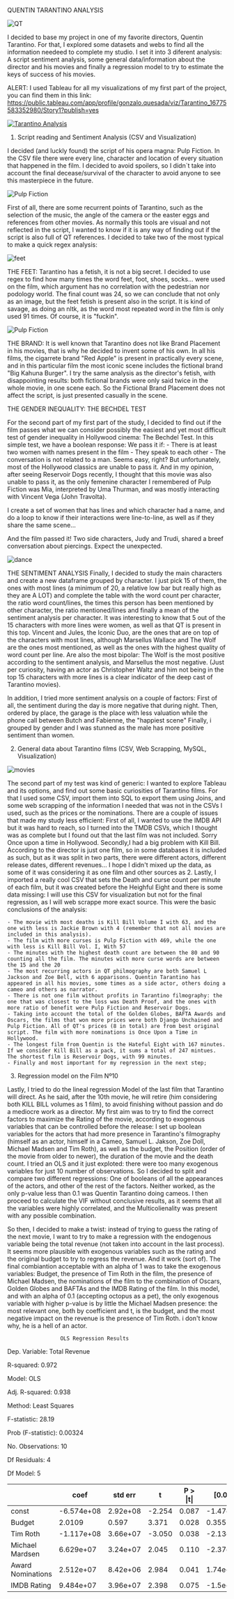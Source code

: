 QUENTIN TARANTINO ANALYSIS

![QT](./Images/tarantino.jpeg)

I decided to base my project in one of my favorite directors, Quentin Tarantino. For that, I explored some datasets and webs to find all the information needeed to complete my studio. I set it into 3 diferent analysis: A script sentiment analysis, some general data/information about the director and his movies and finally a regression model to try to estimate the keys of success of his movies. 

ALERT: I used Tableau for all my visualizations of my first part of the project, you can find them in this link: https://public.tableau.com/app/profile/gonzalo.quesada/viz/Tarantino_16775583352980/Story1?publish=yes

<div class='tableauPlaceholder' id='viz1682091885901' style='position: relative'><noscript><a href='#'><img alt='Tarantino Analysis ' src='https:&#47;&#47;public.tableau.com&#47;static&#47;images&#47;Ta&#47;Tarantino_16775583352980&#47;Story1&#47;1_rss.png' style='border: none' /></a></noscript><object class='tableauViz'  style='display:none;'><param name='host_url' value='https%3A%2F%2Fpublic.tableau.com%2F' /> <param name='embed_code_version' value='3' /> <param name='path' value='views&#47;Tarantino_16775583352980&#47;Story1?:language=en-US&amp;:embed=true&amp;publish=yes' /> <param name='toolbar' value='yes' /><param name='static_image' value='https:&#47;&#47;public.tableau.com&#47;static&#47;images&#47;Ta&#47;Tarantino_16775583352980&#47;Story1&#47;1.png' /> <param name='animate_transition' value='yes' /><param name='display_static_image' value='yes' /><param name='display_spinner' value='yes' /><param name='display_overlay' value='yes' /><param name='display_count' value='yes' /><param name='language' value='en-US' /><param name='filter' value='publish=yes' /></object></div>                <script type='text/javascript'>                    var divElement = document.getElementById('viz1682091885901');                    var vizElement = divElement.getElementsByTagName('object')[0];                    vizElement.style.width='1016px';vizElement.style.height='991px';                    var scriptElement = document.createElement('script');                    scriptElement.src = 'https://public.tableau.com/javascripts/api/viz_v1.js';                    vizElement.parentNode.insertBefore(scriptElement, vizElement);                </script>

1. Script reading and Sentiment Analysis (CSV and Visualization)
    
I decided (and luckly found) the script of his opera magna: Pulp Fiction. In the CSV file there were every line, character and location of every situation that happened in the film. I decided to avoid spoilers, so I didn´t take into account the final decease/survival of the character to avoid anyone to see this masterpiece in the future. 

![Pulp Fiction](./Images/vegajules.jpeg)


First of all, there are some recurrent points of Tarantino, such as the selection of the music, the angle of the camera or the easter eggs and references from other movies. As normally this tools are visual and not reflected in the script, I wanted to know if it is any way of finding out if the script is also full of QT references. I decided to take two of the most typical to make a quick regex analysis: 

![feet](./Images/feet.jpeg)

THE FEET: Tarantino has a fetish, it is not a big secret. I decided to use regex to find how many times the word feet, foot, shoes, socks... were used on the film, which argument has no correlation with the pedestrian nor podology world. The final count was 24, so we can conclude that not only as an image, but the feet fetish is present also in the script. It is kind of savage, as doing an nltk, as the word most repeated word in the film is only used 91 times. Of course, it is "fuckin". 

![Pulp Fiction](./pulp_fiction_wordcloud.png)


THE BRAND: It is well known that Tarantino does not like Brand Placement in his movies, that is why he decided to invent some of his own. In all his films, the cigarrete brand "Red Apple" is present in practically every scene, and in this particular film the most iconic scene includes the fictional brand "Big Kahuna Burger". I try the same analysis as the director's fetish, with disappointing results: both fictional brands were only said twice in the whole movie, in one scene each. So the Fictional Brand Placement does not affect the script, is just presented casually in the scene. 

THE GENDER INEQUALITY: THE BECHDEL TEST

For the second part of my first part of the study, I decided to find out if the film passes what we can consider possibly the easiest and yet most difficult test of gender inequality in Hollywood cinema: The Bechdel Test. In this simple test, we have a boolean response: We pass it if: 
    - There is at least two women with names present in the film
    - They speak to each other
    - The conversation is not related to a man.
Seems easy, right? But unfortunately, most of the Hollywood classics are unable to pass it. And in my opinion, after seeing Reservoir Dogs recently, I thought that this movie was also unable to pass it, as the only femenine character I remembered of Pulp Fiction was Mia, interpreted by Uma Thurman, and was mostly interacting with Vincent Vega (John Travolta). 

I create a set of women that has lines and which character had a name, and do a loop to know if their interactions were line-to-line, as well as if they share the same scene...

And the film passed it! Two side characters, Judy and Trudi, shared a breef conversation about piercings. Expect the unexpected.

![dance](./Images/dance.jpeg)

THE SENTIMENT ANALYSIS
Finally, I decided to study the main characters and create a new dataframe grouped by character. I just pick 15 of them, the ones with most lines (a minimum of 20, a relative low bar but really high as they are A LOT) and complete the table with the word count per character, the ratio word count/lines, the times this person has been mentioned by other character, the ratio mentioned/lines and finally a mean of the sentiment analysis per character. It was interesting to know that 5 out of the 15 characters with more lines were women, as well as that QT is present in this top. Vincent and Jules, the Iconic Duo, are the ones that are on top of the characters with most lines, although Marsellus Wallace and The Wolf are the ones most mentioned, as well as the ones with the highest quality of word count per line. Are also the most bipolar: The Wolf is the most positive according to the sentiment analysis, and Marsellus the most negative. (Just per curiosity, having an actor as Christopher Waltz and him not being in the top 15 characters with more lines is a clear indicator of the deep cast of Tarantino movies).



In addition, I tried more sentiment analysis on a couple of factors: 
First of all, the sentiment during the day is more negative that during night. 
Then, ordered by place, the garage is the place with less valuation while the phone call between Butch and Fabienne, the "happiest scene"
Finally, i grouped by gender and I was stunned as the male has more positive sentiment than women. 

2. General data about Tarantino films (CSV, Web Scrapping, MySQL, Visualization)

![movies](./Images/movies.jpeg)

The second part of my test was kind of generic: I wanted to explore Tableau and its options, and find out some basic curiosities of Tarantino films. For that I used some CSV, import them into SQL to export them using Joins, and some web scrapping of the information I needed that was not in the CSVs I used, such as the prices or the nominations. There are a couple of issues that made my study less efficient: First of all, I wanted to use the IMDB API but it was hard to reach, so I turned into the TMDB CSVs, which I thought was as complete but I found out that the last film was not included. Sorry Once upon a time in Hollywood. Secondly,I had a big problem with Kill Bill. According to the director is just one film, so in some databases it is included as such, but as it was split in two parts, there were different actors, different release dates, different revenues... I hope I didn't mixed up the data, as some of it was considering it as one film and other sources as 2. Lastly, I imported a really cool CSV that sets the Death and curse count per minute of each film, but it was created before the Heighful Eight and there is some data missing: I will use this CSV for visualization but not for the final regression, as I will web scrappe more exact source. This were the basic conclusions of the analysis: 

    - The movie with most deaths is Kill Bill Volume I with 63, and the one with less is Jackie Brown with 4 (remember that not all movies are included in this analysis). 
    - The film with more curses is Pulp Fiction with 469, while the one with less is Kill Bill Vol. I, With 57
    - The minutes with the highest death count are between the 80 and 90 counting all the film. The minutes with more curse words are between the 15 and the 20
    - The most recurring actors in QT philmography are both Samuel L Jackson and Zoe Bell, with 6 apparisons. Quentin Tarantino has appeared in all his movies, some times as a side actor, others doing a cameo and others as narrator. 
    - There is not one film without profits in Tarantino filmography: the one that was closest to the loss was Death Proof, and the ones with more ratio of benefit were Pulp Fiction and Reservoir Dogs. 
    - Taking into account the total of the Golden Globes, BAFTA Awards and Oscars, the films that won more prices were both Django Unchained and Pulp Fiction. All of QT's prices (8 in total) are from best original script. The film with more nominations is Once Upon a Time in Hollywood. 
    - The longest film from Quentin is the Hateful Eight with 167 minutes. If we consider Kill Bill as a pack, it sums a total of 247 mintues. The shortest film is Reservoir Dogs, with 99 minutes. 
    - Finally and most important for my regression in the next step; 

3. Regression model on the Film Nº10

Lastly, I tried to do the lineal regression Model of the last film that Tarantino will direct. As he said, after the 10th movie, he will retire (him considering both KILL BILL volumes as 1 film), to avoid finishing without passion and do a mediocre work as a director. My first aim was to try to find the correct factors to maximize the Rating of the movie, according to exogenous variables that can be controlled before the release: I set up boolean variables for the actors that had more presence in Tarantino's filmography (himself as an actor, himself in a Cameo, Samuel L. Jakson, Zoe Doll, Michael Madsen and Tim Roth), as well as the budget, the Position (order of the movie from older to newer), the duration of the movie and the death count. I tried an OLS and it just exploted: there were too many exogenous variables for just 10 number of observations. So I decided to split and compare two different regressions: One of booleans of all the appearances of the actors, and other of the rest of the factors. Neither worked, as the only p-value less than 0.1 was Quentin Tarantino doing cameos. I then proceed to calculate the VIF without conclusive results, as it seems that all the variables were highly correlated, and the Multicolienality was present with any possible combination. 

So then, I decided to make a twist: instead of trying to guess the rating of the next movie, I want to try to make a regression with the endogenous variable being the total revenue (not taken into account in the last process). It seems more plausible with exogenous variables such as the rating and the original budget to try to regress the revenue. And it work (sort of). The final combiantion acceptable with an alpha of 1 was to take the exogenous variables: Budget, the presence of Tim Roth in the film, the presence of Michael Madsen, the nominations of the film to the combination of Oscars, Golden Globes and BAFTAs and the IMDB Rating of the film. In this model, and with an alpha of 0.1 (accepting octopus as a pet), the only exogenous variable with higher p-value is by little the Michael Madsen presence: the most relevant one, both by coefficient and t, is the budget, and the most negative impact on the revenue is the presence of Tim Roth. i don't know why, he is a hell of an actor. 


                     OLS Regression Results                            


Dep. Variable: Total Revenue

R-squared: 0.972

Model: OLS   

Adj. R-squared: 0.938

Method: Least Squares   

F-statistic: 28.19

Prob (F-statistic):    0.00324

No. Observations: 10

Df Residuals: 4

Df Model: 5


|             | coef        | std err     | t         | P > \|t\|   | [0.025    | 0.975]    |
|-------------|-------------|-------------|-----------|-------------|-----------|-----------|
| const       | -6.574e+08  | 2.92e+08    | -2.254    | 0.087       | -1.47e+09 | 1.52e+08  |
| Budget          | 2.0109      | 0.597       | 3.371     | 0.028       | 0.355     | 3.667     |
| Tim Roth | -1.117e+08 | 3.66e+07    | -3.050    | 0.038       | -2.13e+08 | -1e+07    |
| Michael Mardsen         | 6.629e+07   | 3.24e+07    | 2.045     | 0.110       | -2.37e+07 | 1.56e+08  |
| Award Nominations          | 2.512e+07   | 8.42e+06    | 2.984     | 0.041       | 1.74e+06  | 4.85e+07  |
| IMDB Rating          | 9.484e+07   | 3.96e+07    | 2.398     | 0.075       | -1.5e+07  | 2.05e+08  |
